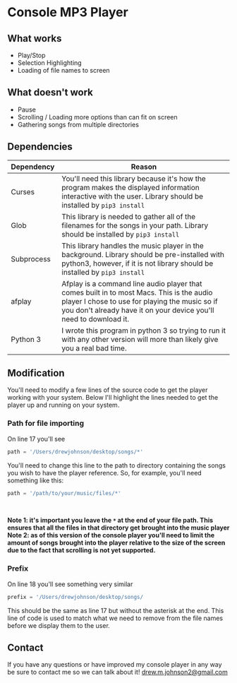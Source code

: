 # Console MP3 Player

## What works
* Play/Stop
* Selection Highlighting
* Loading of file names to screen

## What doesn't work
* Pause
* Scrolling / Loading more options than can fit on screen
* Gathering songs from multiple directories

## Dependencies

| Dependency | Reason |
| ---------- | ------ |
| Curses     | You'll need this library because it's how the program makes the displayed information interactive with the                     user. Library should be installed by ```pip3 install ```|
| Glob | This library is needed to gather all of the filenames for the songs in your path. Library should be installed by ```pip3 install ```|
| Subprocess | This library handles the music player in the background. Library should be pre-installed with python3, however, if it is not library should be installed by ```pip3 install ```
| afplay | Afplay is a command line audio player that comes built in to most Macs. This is the audio player I chose to use for playing the music so if you don't already have it on your device you'll need to download it.
| Python 3 | I wrote this program in python 3 so trying to run it with any other version will more than likely give you a real bad time.|

## Modification
You'll need to modify a few lines of the source code to get the player working with your system. Below I'll highlight the lines needed to get the player up and running on your system.

### Path for file importing
On line 17 you'll see <br />
```python
path = '/Users/drewjohnson/desktop/songs/*'
``` 
You'll need to change this line to the path to directory containing the songs you wish to have the player reference. So, for example, you'll need something like this:<br />
```python
path = '/path/to/your/music/files/*'
```
<br />

**Note 1: it's important you leave the `*` at the end of your file path. This ensures that all the files in that directory get brought into the music player** <br/>
**Note 2: as of this version of the console player you'll need to limit the amount of songs brought into the player relative to the size of the screen due to the fact that scrolling is not yet supported.**

### Prefix
On line 18 you'll see something very similar
```python
prefix = '/Users/drewjohnson/desktop/songs/
```
This should be the same as line 17 but without the asterisk at the end. This line of code is used to match what we need to remove from the file names before we display them to the user.

## Contact
If you have any questions or have improved my console player in any way be sure to contact me so we can talk about it!
drew.m.johnson2@gmail.com
